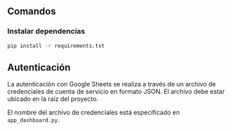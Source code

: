 ## Comandos

### Instalar dependencias

```bash
pip install -r requirements.txt
```

## Autenticación

La autenticación con Google Sheets se realiza a través de un archivo de credenciales de cuenta de servicio en formato JSON. El archivo debe estar ubicado en la raíz del proyecto.

El nombre del archivo de credenciales está especificado en `app_dashboard.py`.
